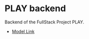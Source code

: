 # PLAY backend

Backend of the FullStack Project PLAY.

- [Model Link](https://app.eraser.io/workspace/YtPqZ1VogxGy1jzIDkzj)